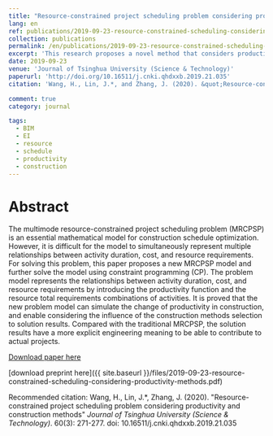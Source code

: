 ```yaml
---
title: "Resource-constrained project scheduling problem considering productivity and construction methods"
lang: en
ref: publications/2019-09-23-resource-constrained-scheduling-considering-productivity-methods
collection: publications
permalink: /en/publications/2019-09-23-resource-constrained-scheduling-considering-productivity-methods
excerpt: 'This research proposes a novel method that considers productivity and construction methods in modeling and solving resource-constrained project problem'
date: 2019-09-23
venue: 'Journal of Tsinghua University (Science & Technology)'
paperurl: 'http://doi.org/10.16511/j.cnki.qhdxxb.2019.21.035'
citation: 'Wang, H., Lin, J.*, and Zhang, J. (2020). &quot;Resource-constrained project scheduling problem considering productivity and construction methods&quot; <i>Journal of Tsinghua University (Science & Technology)</i>. 60(3): 271-277. doi: 10.16511/j.cnki.qhdxxb.2019.21.035'

comment: true
category: journal

tags: 
  - BIM
  - EI
  - resource
  - schedule
  - productivity
  - construction
---
```



Abstract
====

The multimode resource-constrained project scheduling problem (MRCPSP) is an essential mathematical model for construction schedule optimization. However, it is difficult for the model to simultaneously represent multiple relationships between activity duration, cost, and resource requirements. For solving this problem, this paper proposes a new MRCPSP model and further solve the model using constraint programming (CP). The problem model represents the relationships between activity duration, cost, and resource requirements by introducing the productivity function and the resource total requirements combinations of activities. It is proved that the new problem model can simulate the change of productivity in construction, and enable considering the influence of the construction methods selection to solution results. Compared with the traditional MRCPSP, the solution results have a more explicit engineering meaning to be able to contribute to actual projects.

[Download paper here](http://doi.org/10.16511/j.cnki.qhdxxb.2019.21.035)

[download preprint here]({{ site.baseurl }}/files/2019-09-23-resource-constrained-scheduling-considering-productivity-methods.pdf)

Recommended citation: Wang, H., Lin, J.*, Zhang, J. (2020). &quot;Resource-constrained project scheduling problem considering productivity and construction methods&quot; <i>Journal of Tsinghua University (Science & Technology)</i>. 60(3): 271-277. doi: 10.16511/j.cnki.qhdxxb.2019.21.035